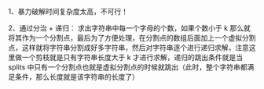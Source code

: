 1、暴力破解时间复杂度太高，不可行！

2、通过分治 + 递归：
    求出字符串中每一个字母的个数，如果个数小于 k 那么就将其作为一个分割点，最后为了方便处理，在分割点的数组后面加上一个虚拟分割点，这样就将字符串分割成好多字符串，然后对字符串逐个进行递归求解，注意这里做一个剪枝就是只有字符串长度大于 k 才进行求解，递归的跳出条件就是当 splits 中只有一个分割点也就是虚拟分割点的时候就跳出（此时，整个字符串都满足条件，那么长度就是该字符串的长度了）